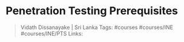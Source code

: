 # Penetration Testing Prerequisites

> Vidath Dissanayake | Sri Lanka
> Tags: #courses #courses/INE #courses/INE/PTS 
> Links: